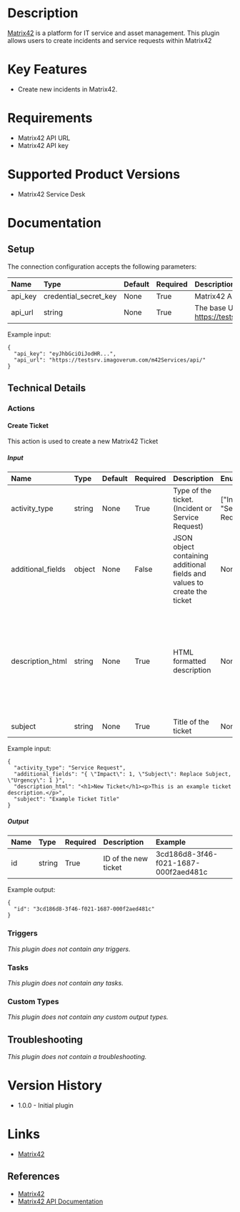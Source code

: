 # Description

[Matrix42](https://www.matrix42.com/) is a platform for IT service and asset management. This plugin allows users to create incidents and service requests within Matrix42


# Key Features

* Create new incidents in Matrix42.

# Requirements

* Matrix42 API URL
* Matrix42 API key

# Supported Product Versions

* Matrix42 Service Desk

# Documentation

## Setup

The connection configuration accepts the following parameters:  

|Name|Type|Default|Required|Description|Enum|Example|Placeholder|Tooltip|
| :--- | :--- | :--- | :--- | :--- | :--- | :--- | :--- | :--- |
|api_key|credential_secret_key|None|True|Matrix42 API key for authentication|None|eyJhbGciOiJodHR...|None|None|
|api_url|string|None|True|The base URL for your Matrix42 API (e.g. https://testsrv.imagoverum.com/m42Services/api/)|None|https://testsrv.imagoverum.com/m42Services/api/|None|None|

Example input:

```
{
  "api_key": "eyJhbGciOiJodHR...",
  "api_url": "https://testsrv.imagoverum.com/m42Services/api/"
}
```

## Technical Details

### Actions


#### Create Ticket

This action is used to create a new Matrix42 Ticket

##### Input

|Name|Type|Default|Required|Description|Enum|Example|Placeholder|Tooltip|
| :--- | :--- | :--- | :--- | :--- | :--- | :--- | :--- | :--- |
|activity_type|string|None|True|Type of the ticket. (Incident or Service Request)|["Incident", "Service Request"]|Service Request|None|None|
|additional_fields|object|None|False|JSON object containing additional fields and values to create the ticket|None|{ "Impact": 1, "Subject": Replace Subject, "Urgency": 1 }|None|None|
|description_html|string|None|True|HTML formatted description|None|<h1>New Ticket</h1><p>This is an example ticket description.</p>|None|None|
|subject|string|None|True|Title of the ticket|None|Example Ticket Title|None|None|
  
Example input:

```
{
  "activity_type": "Service Request",
  "additional_fields": "{ \"Impact\": 1, \"Subject\": Replace Subject, \"Urgency\": 1 }",
  "description_html": "<h1>New Ticket</h1><p>This is an example ticket description.</p>",
  "subject": "Example Ticket Title"
}
```

##### Output

|Name|Type|Required|Description|Example|
| :--- | :--- | :--- | :--- | :--- |
|id|string|True|ID of the new ticket|3cd186d8-3f46-f021-1687-000f2aed481c|
  
Example output:

```
{
  "id": "3cd186d8-3f46-f021-1687-000f2aed481c"
}
```
### Triggers
  
*This plugin does not contain any triggers.*
### Tasks
  
*This plugin does not contain any tasks.*

### Custom Types
  
*This plugin does not contain any custom output types.*

## Troubleshooting
  
*This plugin does not contain a troubleshooting.*

# Version History

* 1.0.0 - Initial plugin

# Links

* [Matrix42](https://www.matrix42.com/)

## References

* [Matrix42](https://www.matrix42.com/)
* [Matrix42 API Documentation](https://help.matrix42.com/030_ESMP/030_INT/Business_Processes_and_API_Integrations/Public_API_reference_documentation)